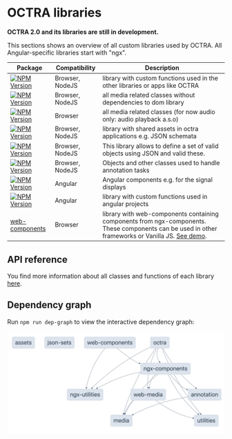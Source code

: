 # OCTRA libraries

**OCTRA 2.0 and its libraries are still in development.**

This sections shows an overview of all custom libraries used by OCTRA. All Angular-specific libraries start with "ngx".

<table>
<thead>
<tr>
<th>Package</th>
<th>Compatibility</th>
<th>Description</th>
</tr>
</thead>
<tbody>
<tr>
<td>
<a href="./utilities/"><img alt="NPM Version" src="https://img.shields.io/npm/v/%40octra%2Futilities?label=utilities"></a>
</td>
<td>
Browser, NodeJS
</td>
<td>
library with custom functions used in the  other libraries or apps like OCTRA
</td>
</tr>
<tr>
<td>
<a href="./media/"><img alt="NPM Version" src="https://img.shields.io/npm/v/%40octra%2Fmedia?label=media"></a>
</td>
<td>
Browser, NodeJS
</td>
<td>
all media related classes without dependencies to dom library
</td>
</tr>
<tr>
<td>
<a href="./web-media/"><img alt="NPM Version" src="https://img.shields.io/npm/v/%40octra%2Fweb-media?label=web-media"></a>
</td>
<td>
Browser
</td>
<td>
all media related classes (for now audio only: audio playback a.s.o)
</td>
</tr>
<tr>
<td>
<a href="./assets/"><img alt="NPM Version" src="https://img.shields.io/npm/v/%40octra%2Fassets?label=assets"></a>
</td>
<td>
Browser, NodeJS
</td>
<td>
library with shared assets in octra applications e.g. JSON schemata
</td>
</tr>
<tr>
<td>
<a href="./json-sets/"><img alt="NPM Version" src="https://img.shields.io/npm/v/%40octra%2Fjson-sets?label=json-sets"></a>
</td>
<td>
Browser, NodeJS
</td>
<td>
This library allows to define a set of valid objects using JSON and valid these.
</td>
</tr>
<tr>
<td>
<a href="./annotation/"><img alt="NPM Version" src="https://img.shields.io/npm/v/%40octra%2Fannotation?label=annotation"></a>
</td>
<td>
Browser, NodeJS
</td>
<td>
Objects and other classes used to handle annotation tasks
</td>
</tr>
<tr>
<td>
<a href="./ngx-components/"><img alt="NPM Version" src="https://img.shields.io/npm/v/%40octra%2Fngx-components?label=ngx-components"></a>
</td>
<td>
Angular
</td>
<td>
Angular components e.g. for the signal displays
</td>
</tr>
<tr>
<td>
<a href="./ngx-utilities/"><img alt="NPM Version" src="https://img.shields.io/npm/v/%40octra%2Fngx-utilities?label=ngx-utilities"></a>
</td>
<td>
Angular
</td>
<td>
library with custom functions used in angular projects
</td>
</tr>
<tr>
<td>
<a href="../apps/web-components/">web-components</a>
</td>
<td>
Browser
</td>
<td>
library with web-components containing components from ngx-components. These components can be used in other frameworks or Vanilla JS. <a href="../apps/web-components-demo/">See demo</a>.
</td>
</tr>
</tbody>
</table>

## API reference

You find more information about all classes and functions of each library [here](https://ips-lmu.github.io/octra).

## Dependency graph

Run `npm run dep-graph` to view the interactive dependency graph:

![octra_dependency_graph.png](../images/octra_dependency_graph.png)
